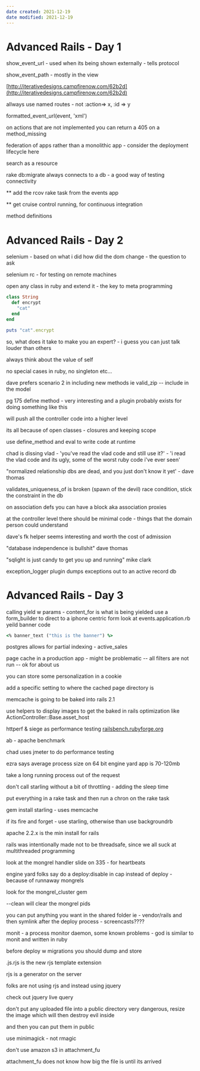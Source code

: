 ```yaml
---
date created: 2021-12-19
date modified: 2021-12-19
---
```


# Advanced Rails - Day 1

show_event_url - used when its being shown externally - tells protocol

show_event_path - mostly in the view

[http://iterativedesigns.campfirenow.com/62b2d](http://iterativedesigns.campfirenow.com/62b2d)

allways use named routes - not :action=> x, :id => y

formatted_event_url(event, 'xml')

on actions that are not implemented you can return a 405 on a method_missing

federation of apps rather than a monolithic app - consider the deployment lifecycle here

search as a resource

rake db:migrate always connects to a db - a good way of testing connectivity

** add the rcov rake task from the events app

** get cruise control running, for continuous integration

method definitions

# Advanced Rails - Day 2

selenium - based on what i did how did the dom change - the question to ask

selenium rc - for testing on remote machines

open any class in ruby and extend it - the key to meta programming

```rb
class String
  def encrypt
    "cat"
  end
end

puts "cat".encrypt
```

so, what does it take to make you an expert? - 
i guess you can just talk louder than others

always think about the value of self

no special cases in ruby, no singleton etc…

dave prefers scenario 2 in including new methods ie valid_zip -- include in the model

pg 175 define method - very interesting and a plugin probably exists for doing something like this

will push all the controller code into a higher level

its all because of open classes - closures and keeping scope

use define_method and eval to write code at runtime

chad is dissing vlad - 'you've read the vlad code and still use it?' - 'i read the vlad code and its ugly, some of the worst ruby code i've ever seen'

"normalized relationship dbs are dead, and you just don't know it yet' - dave thomas

validates_uniqueness_of is broken (spawn of the devil) race condition, stick the constraint in the db

on association defs you can have a block aka association proxies

at the controller level there should be minimal code - things that the domain person could understand

dave's fk helper seems interesting and worth the cost of admission

"database independence is bullshit" dave thomas

"sqlight is just candy to get you up and running" mike clark

exception_logger plugin dumps exceptions out to an active record db

# Advanced Rails - Day 3

calling yield w params - content_for is what is being yielded
use a form_builder to direct to a iphone centric form
look at events.application.rb yeild banner code

```ruby
<% banner_text ("this is the banner") %>
```

postgres allows for partial indexing - active_sales

page cache in a production app - might be problematic -- all filters are not run -- ok for about us

you can store some personalization in a cookie

add a specific setting to where the cached page directory is

memcache is going to be baked into rails 2.1

use helpers to display images to get the baked in rails optimization like ActionController::Base.asset_host

httperf & siege as performance testing [railsbench.rubyforge.org](http://railsbench.rubyforge.org)

ab - apache benchmark

chad uses jmeter to do performance testing

ezra says average process size on 64 bit engine yard app is 70-120mb

take a long running process out of the request

don't call starling without a bit of throttling - adding the sleep time

put everything in a rake task and then run a chron on the rake task

gem install starling - uses memcache

if its fire and forget - use starling, otherwise than use backgroundrb

apache 2.2.x is the min install for rails

rails was intentionally made not to be threadsafe, since we all suck at multithreaded programming

look at the mongrel handler slide on 335 - for heartbeats

engine yard folks say do a deploy:disable in cap instead of deploy - because of runnaway mongrels

look for the mongrel_cluster gem

--clean will clear the mongrel pids

you can put anything you want in the shared folder ie - vendor/rails and then symlink after the deploy process - screencasts????

monit - a process monitor daemon, some known problems - god is similar to monit and written in ruby

before deploy w migrations you should dump and store

.js.rjs is the new rjs template extension

rjs is a generator on the server

folks are not using rjs and instead using jquery

check out jquery live query

don't put any uploaded file into a public directory 
very dangerous, resize the image which will then destroy evil inside

and then you can put them in public

use minimagick - not rmagic

don't use amazon s3 in attachment_fu

attachment_fu does not know how big the file is until its arrived

